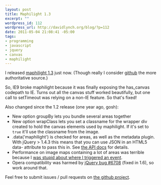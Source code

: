 ```yaml
--- 
layout: post
title: Maphilight 1.3
excerpt: ""
wordpress_id: 112
wordpress_url: http://davidlynch.org/blog/?p=112
date: 2011-05-04 21:08:41 -05:00
tags: 
- programming
- javascript
- jquery
- canvas
- maphilight
---
```

I released [maphilight 1.3](http://plugins.jquery.com/content/maphilight-13) just now. (Though really I consider [github](https://github.com/kemayo/maphilight) the more authoritative source.)

So, IE9 broke maphilight because it was finally exposing the has_canvas codepath to IE. Turns out all the canvas stuff worked beautifully, but one call to setTimeout was relying on a non-IE feature. So that's fixed!

Also changed since the 1.2 release (one year ago, gosh):

* New option groupBy lets you bundle several areas together
* New option wrapClass lets you set a classname for the wrapper div created to hold the canvas elements used by maphilight. If it's set to `true` it'll use the classname from the image.
* .data('maphilight') is checked for areas, as well as the metadata plugin. With jQuery > 1.4.3 this means that you can use JSON in an HTML5 data- attribute to pass this in. See [the API docs](http://api.jquery.com/data/) for details.
* Performance on image maps containing a lot of areas was terrible because I [was stupid about where I triggered an event](https://github.com/kemayo/maphilight/commit/acb9d4b1df8a75da221982f86c34193a5470b6b8).
* Opera compatibility was harmed by [jQuery bug #6708](http://bugs.jquery.com/ticket/6708) (fixed in 1.6), so work around that.

Feel free to submit issues / pull requests on [the github project](https://github.com/kemayo/maphilight).
